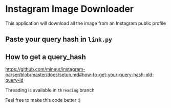 # Instagram Image Downloader

This application  will download all the image from an Instagram public profile

## Paste your query hash in `link.py`

## How to get a query_hash

https://github.com/mineur/instagram-parser/blob/master/docs/setup.md#how-to-get-your-query-hash-old-query-id

Threading is available in `threading` branch

Feel free to make this code better :)
